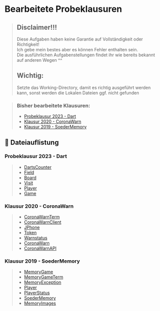 # Bearbeitete Probeklausuren

> ## Disclaimer!!!
> Diese Aufgaben haben keine Garantie auf Vollständigkeit oder Richtigkeit! <br>
> Ich gebe mein bestes aber es können Fehler enthalten sein. <br>
> Die ausführlichen Aufgabenstellungen findet ihr wie bereits bekannt auf anderen Wegen ^^
> ## Wichtig: 
> Setzte das Working-Directory, damit es richtig ausgeführt werden kann, sonst werden die Lokalen Dateien ggf. nicht gefunden

> ### Bisher bearbeitete Klausuren:
> - [Probeklausur 2023 - Dart](#content_01)
> - [Klausur 2020 - CoronaWarn](#content_02)
> - [Klausur 2019 - SoederMemory](#content_03)

## 📗 Dateiauflistung <a name="content"></a>

### Probeklausur 2023 - Dart <a name="content_01"></a>
> - [DartsCounter](dart_mock_exam_2023/DartsCounter.java)
> - [Field](dart_mock_exam_2023/Field.java)
> - [Board](dart_mock_exam_2023/Board.java)
> - [Visit](dart_mock_exam_2023/Visit.java)
> - [Player](dart_mock_exam_2023/Player.java)
> - [Game](dart_mock_exam_2023/Game.java)

### Klausur 2020 - CoronaWarn <a name="content_02"></a>
> - [CoronaWarnTerm](coronaWarn_exam_2020/selfwritten/CoronaWarnTerm.java)
> - [CoronaWarnClient](coronaWarn_exam_2020/selfwritten/CoronaWarnClient.java)
> - [JPhone](coronaWarn_exam_2020/selfwritten/JPhone.java)
> - [Token](coronaWarn_exam_2020/selfwritten/Token.java)
> - [Warnstatus](coronaWarn_exam_2020/selfwritten/Warnstatus.java)
> - [CoronaWarn](coronaWarn_exam_2020/provided/CoronaWarn.java)
> - [CoronaWarnAPI](coronaWarn_exam_2020/provided/CoronaWarnAPI.java)

### Klausur 2019 - SoederMemory <a name="content_03"></a>
> - [MemoryGame](memory_exam_2019/selfwritten/MemoryGame.java)
> - [MemoryGameTerm](memory_exam_2019/selfwritten/MemoryGameTerm.java)
> - [MemoryException](memory_exam_2019/selfwritten/MemoryException.java)
> - [Player](memory_exam_2019/selfwritten/Player.java)
> - [PlayerStatus](memory_exam_2019/selfwritten/PlayerStatus.java)
> - [SoederMemory](memory_exam_2019/provided/SoederMemory.java)
> - [MemoryImages](memory_exam_2019/provided/MemoryImages.java)
